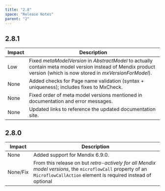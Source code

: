 ```yaml
---
title: "2.8"
space: "Release Notes"
parent: "2"
---
```


## 2.8.1

| Impact | Description |
| --- | --- |
| Low | Fixed _metaModelVersion_ in _AbstractModel_ to actually contain meta model version instead of Mendix product version (which is now stored in _mxVersionForModel_). |
| None | Added checks for Page name validation (syntax + uniqueness); includes fixes to MxCheck. |
| None | Fixed order of meta model versions mentioned in documentation and error messages. |
| None | Updated links to reference the updated documentation site. |

## 2.8.0

| Impact | Description |
| --- | --- |
| None | Added support for Mendix 6.9.0. |
| None/Fix | From this release on but *retro-actively for all Mendix model versions*, the `microflowCall` property of an `MicroflowCallAction` element is required instead of optional |